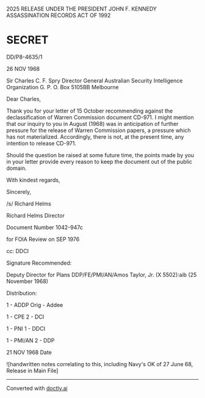 2025 RELEASE UNDER THE PRESIDENT JOHN F. KENNEDY ASSASSINATION RECORDS ACT OF 1992

# SECRET

DD/P8-4635/1

26 NOV 1968

Sir Charles C. F. Spry
Director General
Australian Security Intelligence Organization
G. P. O. Box 5105BB
Melbourne

Dear Charles,

Thank you for your letter of 15 October recommending against the declassification of Warren Commission document CD-971. I might mention that our inquiry to you in August (1968) was in anticipation of further pressure for the release of Warren Commission papers, a pressure which has not materialized. Accordingly, there is not, at the present time, any intention to release CD-971.

Should the question be raised at some future time, the points made by you in your letter provide every reason to keep the document out of the public domain.

With kindest regards,

Sincerely,

/s/ Richard Helms

Richard Helms
Director

Document Number 1042-947c

for FOIA Review on SEP 1976

cc: DDCI

Signature Recommended:

Deputy Director for Plans
DDP/FE/PMI/AN/Amos Taylor, Jr. (X 5502):aib (25 November 1968)

Distribution:

1 - ADDP Orig - Addee

1 - CPE 2 - DCI

1 - PNI 1 - DDCI

1 - PMI/AN 2 - DDP

21 NOV 1968
Date

![handwritten notes correlating to this, including Navy's OK of 27 June 68, Release in Main File]


---
Converted with [doctly.ai](https://doctly.ai)